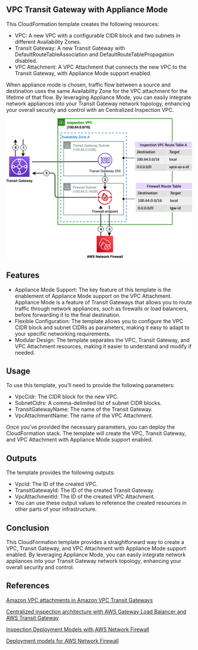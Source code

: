 ## VPC Transit Gateway with Appliance Mode

This CloudFormation template creates the following resources:

* VPC: A new VPC with a configurable CIDR block and two subnets in different Availability Zones.
* Transit Gateway: A new Transit Gateway with DefaultRouteTableAssociation and DefaultRouteTablePropagation disabled.
* VPC Attachment: A VPC Attachment that connects the new VPC to the Transit Gateway, with Appliance Mode support enabled.

When appliance mode is chosen, traffic flow between a source and destination uses the same Availability Zone for the VPC attachment for the lifetime of that flow. By leveraging Appliance Mode, you can easily integrate network appliances into your Transit Gateway network topology, enhancing your overall security and control with an Centralized Inspection VPC.

![Alt text](../diagrams/inspection-vpc-traffic-flow-high-res.png?raw=true "Diagram Image")

## Features

* Appliance Mode Support: The key feature of this template is the enablement of Appliance Mode support on the VPC Attachment. Appliance Mode is a feature of Transit Gateways that allows you to route traffic through network appliances, such as firewalls or load balancers, before forwarding it to the final destination.
* Flexible Configuration: The template allows you to configure the VPC CIDR block and subnet CIDRs as parameters, making it easy to adapt to your specific networking requirements.
* Modular Design: The template separates the VPC, Transit Gateway, and VPC Attachment resources, making it easier to understand and modify if needed.

## Usage

To use this template, you'll need to provide the following parameters:

* VpcCidr: The CIDR block for the new VPC.
* SubnetCidrs: A comma-delimited list of subnet CIDR blocks.
* TransitGatewayName: The name of the Transit Gateway.
* VpcAttachmentName: The name of the VPC Attachment.

Once you've provided the necessary parameters, you can deploy the CloudFormation stack. The template will create the VPC, Transit Gateway, and VPC Attachment with Appliance Mode support enabled.

## Outputs

The template provides the following outputs:

* VpcId: The ID of the created VPC.
* TransitGatewayId: The ID of the created Transit Gateway.
* VpcAttachmentId: The ID of the created VPC Attachment.
* You can use these output values to reference the created resources in other parts of your infrastructure.

## Conclusion

This CloudFormation template provides a straightforward way to create a VPC, Transit Gateway, and VPC Attachment with Appliance Mode support enabled. By leveraging Appliance Mode, you can easily integrate network appliances into your Transit Gateway network topology, enhancing your overall security and control.

## References

[Amazon VPC attachments in Amazon VPC Transit Gateways](https://docs.aws.amazon.com/vpc/latest/tgw/tgw-vpc-attachments.html)

[Centralized inspection architecture with AWS Gateway Load Balancer and AWS Transit Gateway](https://aws.amazon.com/blogs/networking-and-content-delivery/centralized-inspection-architecture-with-aws-gateway-load-balancer-and-aws-transit-gateway/)

[Inspection Deployment Models with AWS Network Firewall](https://d1.awsstatic.com/architecture-diagrams/ArchitectureDiagrams/inspection-deployment-models-with-AWS-network-firewall-ra.pdf)

[Deployment models for AWS Network Firewall](https://aws.amazon.com/blogs/networking-and-content-delivery/deployment-models-for-aws-network-firewall/)